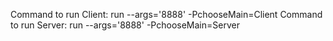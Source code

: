 Command to run Client: run --args='8888' -PchooseMain=Client
Command to run Server: run --args='8888' -PchooseMain=Server
